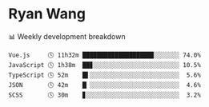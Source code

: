# Ryan Wang

 <!-- waka-box start -->
📊 Weekly development breakdown
```text
Vue.js     🕓 11h32m ███████████████████▉░░░░░░░ 74.0%
JavaScript 🕓 1h38m  ██▊░░░░░░░░░░░░░░░░░░░░░░░░ 10.5%
TypeScript 🕓 52m    █▌░░░░░░░░░░░░░░░░░░░░░░░░░  5.6%
JSON       🕓 42m    █▏░░░░░░░░░░░░░░░░░░░░░░░░░  4.6%
SCSS       🕓 30m    ▊░░░░░░░░░░░░░░░░░░░░░░░░░░  3.2%
```
<!-- Powered by https://github.com/YouEclipse/waka-box-go . -->
<!-- waka-box end -->
